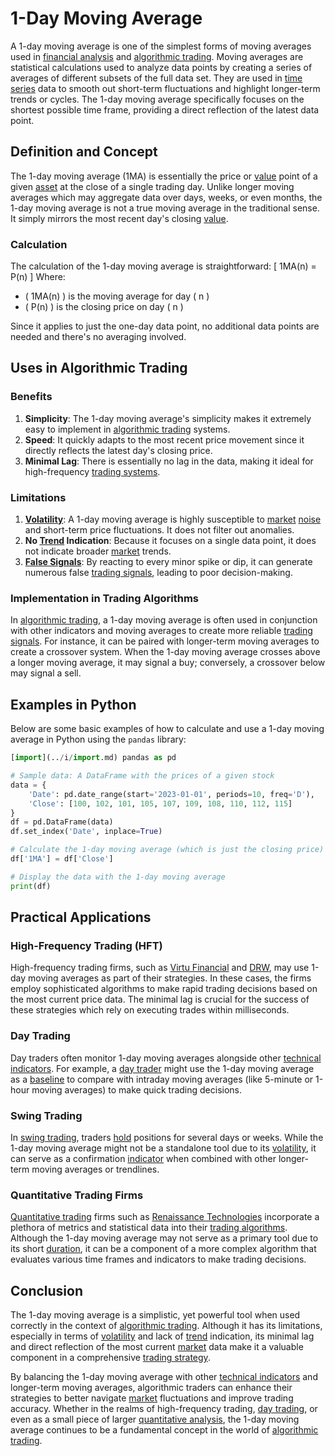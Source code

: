 # 1-Day Moving Average

A 1-day moving average is one of the simplest forms of moving averages used in [financial analysis](../f/financial_analysis.md) and [algorithmic trading](../a/algorithmic_trading.md). Moving averages are statistical calculations used to analyze data points by creating a series of averages of different subsets of the full data set. They are used in [time series](../t/time_series.md) data to smooth out short-term fluctuations and highlight longer-term trends or cycles. The 1-day moving average specifically focuses on the shortest possible time frame, providing a direct reflection of the latest data point.

## Definition and Concept

The 1-day moving average (1MA) is essentially the price or [value](../v/value.md) point of a given [asset](../a/asset.md) at the close of a single trading day. Unlike longer moving averages which may aggregate data over days, weeks, or even months, the 1-day moving average is not a true moving average in the traditional sense. It simply mirrors the most recent day's closing [value](../v/value.md).

### Calculation

The calculation of the 1-day moving average is straightforward:
\[ 1MA(n) = P(n) \]
Where:
- \( 1MA(n) \) is the moving average for day \( n \)
- \( P(n) \) is the closing price on day \( n \)

Since it applies to just the one-day data point, no additional data points are needed and there's no averaging involved.

## Uses in Algorithmic Trading

### Benefits

1. **Simplicity**: The 1-day moving average's simplicity makes it extremely easy to implement in [algorithmic trading](../a/algorithmic_trading.md) systems.
2. **Speed**: It quickly adapts to the most recent price movement since it directly reflects the latest day's closing price.
3. **Minimal Lag**: There is essentially no lag in the data, making it ideal for high-frequency [trading systems](../t/trading_systems.md).

### Limitations

1. **[Volatility](../v/volatility.md)**: A 1-day moving average is highly susceptible to [market](../m/market.md) [noise](../n/noise.md) and short-term price fluctuations. It does not filter out anomalies.
2. **No [Trend](../t/trend.md) Indication**: Because it focuses on a single data point, it does not indicate broader [market](../m/market.md) trends.
3. **[False Signals](../f/false_signals_in_trading.md)**: By reacting to every minor spike or dip, it can generate numerous false [trading signals](../t/trading_signals.md), leading to poor decision-making.

### Implementation in Trading Algorithms

In [algorithmic trading](../a/algorithmic_trading.md), a 1-day moving average is often used in conjunction with other indicators and moving averages to create more reliable [trading signals](../t/trading_signals.md). For instance, it can be paired with longer-term moving averages to create a crossover system. When the 1-day moving average crosses above a longer moving average, it may signal a buy; conversely, a crossover below may signal a sell.

## Examples in Python

Below are some basic examples of how to calculate and use a 1-day moving average in Python using the `pandas` library:

```python
[import](../i/import.md) pandas as pd

# Sample data: A DataFrame with the prices of a given stock
data = {
    'Date': pd.date_range(start='2023-01-01', periods=10, freq='D'),
    'Close': [100, 102, 101, 105, 107, 109, 108, 110, 112, 115]
}
df = pd.DataFrame(data)
df.set_index('Date', inplace=True)

# Calculate the 1-day moving average (which is just the closing price)
df['1MA'] = df['Close']

# Display the data with the 1-day moving average
print(df)
```

## Practical Applications

### High-Frequency Trading (HFT)

High-frequency trading firms, such as [Virtu Financial](https://www.virtu.com/) and [DRW](https://www.drw.com/), may use 1-day moving averages as part of their strategies. In these cases, the firms employ sophisticated algorithms to make rapid trading decisions based on the most current price data. The minimal lag is crucial for the success of these strategies which rely on executing trades within milliseconds.

### Day Trading

Day traders often monitor 1-day moving averages alongside other [technical indicators](../t/technical_indicators.md). For example, a [day trader](../d/day_trader.md) might use the 1-day moving average as a [baseline](../b/baseline.md) to compare with intraday moving averages (like 5-minute or 1-hour moving averages) to make quick trading decisions.

### Swing Trading

In [swing trading](../s/swing_trading.md), traders [hold](../h/hold.md) positions for several days or weeks. While the 1-day moving average might not be a standalone tool due to its [volatility](../v/volatility.md), it can serve as a confirmation [indicator](../i/indicator.md) when combined with other longer-term moving averages or trendlines.

### Quantitative Trading Firms

[Quantitative trading](../q/quantitative_trading.md) firms such as [Renaissance Technologies](https://www.rentec.com/) incorporate a plethora of metrics and statistical data into their [trading algorithms](../t/trading_algorithms.md). Although the 1-day moving average may not serve as a primary tool due to its short [duration](../d/duration.md), it can be a component of a more complex algorithm that evaluates various time frames and indicators to make trading decisions.

## Conclusion

The 1-day moving average is a simplistic, yet powerful tool when used correctly in the context of [algorithmic trading](../a/algorithmic_trading.md). Although it has its limitations, especially in terms of [volatility](../v/volatility.md) and lack of [trend](../t/trend.md) indication, its minimal lag and direct reflection of the most current [market](../m/market.md) data make it a valuable component in a comprehensive [trading strategy](../t/trading_strategy.md).

By balancing the 1-day moving average with other [technical indicators](../t/technical_indicators.md) and longer-term moving averages, algorithmic traders can enhance their strategies to better navigate [market](../m/market.md) fluctuations and improve trading accuracy. Whether in the realms of high-frequency trading, [day trading](../d/day_trading.md), or even as a small piece of larger [quantitative analysis](../q/quantitative_analysis.md), the 1-day moving average continues to be a fundamental concept in the world of [algorithmic trading](../a/algorithmic_trading.md).